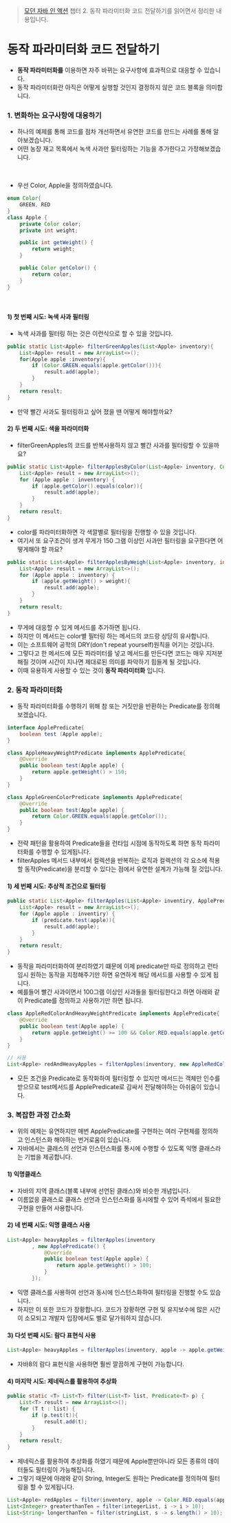 > [모던 자바 인 액션](http://www.yes24.com/Product/Goods/77125987?scode=029) 챕터 2. 동작 파라미터화 코드 전달하기를 읽어면서 정리한 내용입니다.

# 동작 파라미터화 코드 전달하기
- **동작 파라미터화를** 이용하면 자주 바뀌는 요구사항에 효과적으로 대응할 수 있습니다.
- 동작 파라미터화란 아직은 어떻게 실행할 것인지 결정하지 않은 코드 블록을 의미합니다.

### 1. 변화하는 요구사항에 대응하기
- 하나의 예제를 통해 코드를 점차 개선하면서 유연한 코드를 만드는 사례를 통해 알아보겠습니다.
- 어떤 농장 재고 목록에서 녹색 사과만 필터링하는 기능을 추가한다고 가정해보겠습니다.

<br>

- 우선 Color, Apple을 정의하였습니다.
```java
enum Color{
    GREEN, RED
}
class Apple {
    private Color color;
    private int weight;

    public int getWeight() {
        return weight;
    }

    public Color getColor() {
        return color;
    }
}
```

<br>

#### 1) 첫 번째 시도: 녹색 사과 필터링
- 녹색 사과를 필터링 하는 것은 이런식으로 할 수 있을 것입니다.

```java
public static List<Apple> filterGreenApples(List<Apple> inventory){
    List<Apple> result = new ArrayList<>();
    for(Apple apple :inventory){
        if (Color.GREEN.equals(apple.getColor())){
            result.add(apple);
        }
    }
    return result;
}
```
- 만약 빨간 사과도 필터링하고 싶어 졌을 땐 어떻게 해야할까요?

#### 2) 두 번째 시도: 색을 파라미터화
- filterGreenApples의 코드를 반복사용하지 않고 빨간 사과를 필터링할 수 있을까요?

```java
public static List<Apple> filterApplesByColor(List<Apple> inventory, Color color){
    List<Apple> result = new ArrayList<>();
    for (Apple apple : inventory) {
        if (apple.getColor().equals(color)){
            result.add(apple);
        }
    }
    return result;
}
```
- color를 파라미터화하면 각 색깔별로 필터링을 진행할 수 있을 것입니다.
- 여기서 또 요구조건이 생겨 무게가 150 그램 이상인 사과만 필터링을 요구한다면 어떻게해야 할 까요?

```java
public static List<Apple> filterApplesByWeigh(List<Apple> inventory, int weight){
    List<Apple> result = new ArrayList<>();
    for (Apple apple : inventory) {
        if (apple.getWeight() > weight){
            result.add(apple);
        }
    }
    return result;
}
```
- 무게에 대응할 수 있게 메서드를 추가하면 됩니다.
- 하지만 이 메서드는 color별 필터링 하는 메서드의 코드랑 상당히 유사합니다.
- 이는 소프트웨어 공학의 DRY(don't repeat yourself)원칙을 어기는 것입니다.
- 그렇다고 한 메서드에 모든 파라미터를 넣고 메서드를 만든다면 코드는 매우 지저분해질 것이며 시간이 지나면 제대로된 의미를 파악하기 힘들게 될 것입니다.
- 이때 유용하게 사용할 수 있는 것이 **동작 파라미터화** 입니다.

### 2. 동작 파라미터화
- 동작 파라미터화를 수행하기 위해 참 또는 거짓만을 반환하는 Predicate를 정의해보겠습니다.

```java
interface ApplePredicate{
    boolean test (Apple apple);
}

class AppleHeavyWeightPredicate implements ApplePredicate{
    @Override
    public boolean test(Apple apple) {
        return apple.getWeight() > 150;
    }
}

class AppleGreenColorPredicate implements ApplePredicate{
    @Override
    public boolean test(Apple apple) {
        return Color.GREEN.equals(apple.getColor());
    }
}
```
- 전략 패턴을 활용하여 Predicate들을 런타임 시점에 동작하도록 하면 동작 파라미터화를 수행할 수 있게됩니다.
- filterApples 메서드 내부에서 컬렉션을 반복하는 로직과 컬렉션의 각 요소에 적용할 동작(Predicate)을 분리할 수 있다는 점에서 유연한 설계가 가능해 질 것입니다.

#### 1) 세 번째 시도: 추상적 조건으로 필터링

```java
public static List<Apple> filterApples(List<Apple> inventiry, ApplePredicate predicate){
    List<Apple> result = new ArrayList<>();
    for (Apple apple : inventiry) {
        if (predicate.test(apple)){
            result.add(apple);
        }
    }
    return result;
}
```
- 동작을 파라미터화하여 분리하였기 떄문에 이제 predicate만 따로 정의하고 런타임시 원하는 동작을 지정해주기만 하면 유연하게 해당 메서드를 사용할 수 있게 됩니다.
- 예를들어 빨간 사과이면서 100그램 이상인 사과들을 필터링한다고 하면 아래와 같이 Predicate를 정의하고 사용하기만 하면 됩니다.

```java
class AppleRedColorAndHeavyWeightPredicate implements ApplePredicate{
    @Override
    public boolean test(Apple apple) {
        return apple.getWeight() >= 100 && Color.RED.equals(apple.getColor());
    }
}

// 사용
List<Apple> redAndHeavyApples = filterApples(inventory, new AppleRedColorAndHeavyWeightPredicate());
```
- 모든 조건을 Predicate로 동작화하여 필터링할 수 있지만 메서드는 객체만 인수를 받으므로 test메서드를 ApplePredicate로 감싸서 전달해야하는 아쉬움이 있습니다.

### 3. 복잡한 과정 간소화
- 위의 예제는 유연하지만 매번 ApplePredicate를 구현하는 여러 구현체를 정의하고 인스턴스화 해야하는 번거로움이 있습니다.
- 자바에서는 클래스의 선언과 인스턴스화를 통시에 수행할 수 있도록 익명 클래스라는 기법을 제공합니다.

#### 1) 익명클래스
- 자바의 지역 클래스(블록 내부에 선언된 클래스)와 비슷한 개념입니다.
- 이름없응 클래스로 클래스 선언과 인스턴스화를 동시에할 수 있어 즉석에서 필요한 구현을 만들어 사용합니다.

#### 2) 네 번째 시도: 익명 클래스 사용
```java
List<Apple> heavyApples = filterApples(inventory
        , new ApplePredicate() {
            @Override
            public boolean test(Apple apple) {
                return apple.getWeight() > 100;
            }
        });
```
- 익명 클래스를 사용하여 선언과 동시에 인스턴스화하여 필터링을 진행할 수도 있습니다.
- 하지만 이 또한 코드가 장황합니다. 코드가 장황하면 구현 및 유지보수에 많은 시간이 소모되고 개발자 입장에서도 별로 달가워하지 않습니다.


#### 3) 다섯 번째 시도: 람다 표현식 사용
```java
List<Apple> heavyApples = filterApples(inventory, apple -> apple.getWeight() > 100);
```
- 자바8의 람다 표현식을 사용하면 훨씬 깔끔하게 구현이 가능합니다.

#### 4) 마지막 시도: 제네릭스를 활용하여 추상화
```java
public static <T> List<T> filter(List<T> list, Predicate<T> p) {
    List<T> result = new ArrayList<>();
    for (T t : list) {
        if (p.test(t)){
            result.add(t);
        }
    }
    return result;
}
```
- 제네릭스를 활용하여 추상화를 하였기 때문에 Apple뿐만아니라 모든 종류의 데이터들도 필터링이 가능해집니다.
- 그렇기 때문에 아래와 같이 String, Integer도 원하는 Predicate를 정의하여 필터링을 할 수 있게됩니다.

```java
List<Apple> redApples = filter(inventory, apple -> Color.RED.equals(apple.getColor()));
List<Integer> greaterthanTen = filter(integerList, i -> i > 10);
List<String> longerthanTen = filter(stringList, s -> s.length() > 10);
```
